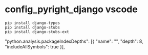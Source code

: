 # config_pyright_django vscode
```
pip install django-types
pip install django-stubs
pip install django-stubs-ext
```

"python.analysis.packageIndexDepths": [{ "name": "", "depth": 8, "includeAllSymbols": true }],
